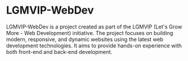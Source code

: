 # LGMVIP-WebDev
LGMVIP-WebDev is a project created as part of the LGMVIP (Let's Grow More - Web Development) initiative. The project focuses on building modern, responsive, and dynamic websites using the latest web development technologies. It aims to provide hands-on experience with both front-end and back-end development.
